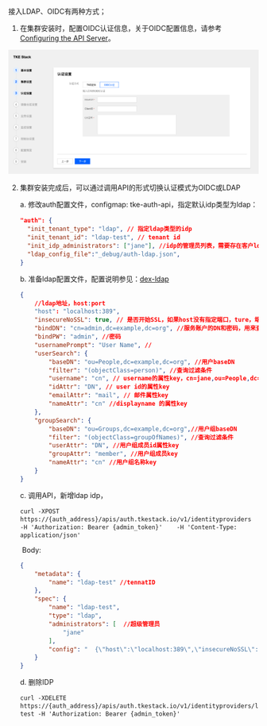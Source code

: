 ### 



接入LDAP、OIDC有两种方式；

1. 在集群安装时，配置OIDC认证信息，关于OIDC配置信息，请参考[Configuring the API Server](https://kubernetes.io/docs/reference/access-authn-authz/authentication/#configuring-the-api-server)。

![installer-oidc](https://github.com/tkestack/tke/blob/master/docs/images/installer-oidc.png?raw=true)

2. 集群安装完成后，可以通过调用API的形式切换认证模式为OIDC或LDAP

   a. 修改auth配置文件，configmap: tke-auth-api，指定默认idp类型为ldap：

   ~~~json
   "auth": {
     "init_tenant_type": "ldap", // 指定ldap类型的idp
     "init_tenant_id": "ldap-test", // tenant id
     "init_idp_administrators": ["jane"], //idp的管理员列表，需要存在客户ldap系统中，具有平台的超级管理员权限
     "ldap_config_file":"_debug/auth-ldap.json",
   }
   ~~~

   b. 准备ldap配置文件，配置说明参见：[dex-ldap](https://github.com/dexidp/dex/blob/master/Documentation/connectors/ldap.md)

   ```json
   {
       //ldap地址，host:port
       "host": "localhost:389", 
       "insecureNoSSL": true, // 是否开始SSL，如果host没有指定端口，ture，端口为389和false， 端口为636
       "bindDN": "cn=admin,dc=example,dc=org", //服务账户的DN和密码，用来查询ldap用户组和用户
       "bindPW": "admin", //密码
       "usernamePrompt": "User Name", //
       "userSearch": {
           "baseDN": "ou=People,dc=example,dc=org", //用户baseDN
           "filter": "(objectClass=person)", //查询过滤条件
           "username": "cn", // username的属性key，cn=jane,ou=People,dc=example,dc=org
           "idAttr": "DN", // user id的属性key
           "emailAttr": "mail", // 邮件属性key
           "nameAttr": "cn" //displayname 的属性key
       },
       "groupSearch": {
           "baseDN": "ou=Groups,dc=example,dc=org",//用户组baseDN
           "filter": "(objectClass=groupOfNames)", //查询过滤条件
           "userAttr": "DN", //用户组成员id属性key
           "groupAttr": "member", //用户组成员key
           "nameAttr": "cn" //用户组名称key
       }
   }
   ```

   c. 调用API，新增ldap idp，

   ```shell
   curl -XPOST https://{auth_address}/apis/auth.tkestack.io/v1/identityproviders   -H 'Authorization: Bearer {admin_token}'    -H 'Content-Type: application/json' 
   ```

   ​    Body:

   ```json
   {
       "metadata": {
           "name": "ldap-test" //tennatID
       },
       "spec": {
           "name": "ldap-test", 
           "type": "ldap",
           "administrators": [  //超级管理员
               "jane"
           ],
           "config": "  {\"host\":\"localhost:389\",\"insecureNoSSL\":true,\"bindDN\":\"cn=admin,dc=example,dc=org\",\"bindPW\":\"admin\",\"usernamePrompt\":\"Email Address\",\"userSearch\":{\"baseDN\":\"ou=People,dc=example,dc=org\",\"filter\":\"(objectClass=person)\",\"username\":\"cn\",\"idAttr\":\"DN\",\"emailAttr\":\"mail\",\"nameAttr\":\"cn\"},\"groupSearch\":{\"baseDN\":\"ou=Groups,dc=example,dc=org\",\"filter\":\"(objectClass=groupOfNames)\",\"userAttr\":\"DN\",\"groupAttr\":\"member\",\"nameAttr\":\"cn\"}}" //ldap配置
       }
   }
   ```

   

   d. 删除IDP

   ```
   curl -XDELETE https://{auth_address}/apis/auth.tkestack.io/v1/identityproviders/ldap-test -H 'Authorization: Bearer {admin_token}'
   ```

